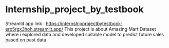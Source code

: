# Internship_project_by_testbook
Streamlit app link : https://internshipprojectbytestbook-ero5rgx3hoh.streamlit.app/
This project is about Amazing Mart Dataset where i explored data and developed suitable model to predict future sales based on past data 
